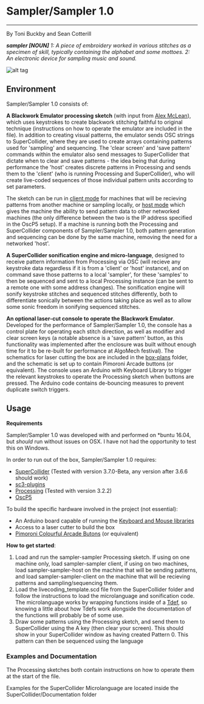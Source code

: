 # Sampler/Sampler 1.0
----------------

By Toni Buckby and Sean Cotterill

_**sampler [NOUN]**
1: A piece of embroidery worked in various stitches as a specimen of skill, typically containing the alphabet and some mottoes.
2: An electronic device for sampling music and sound._

![alt tag](images/demo.gif)

## Environment

Sampler/Sampler 1.0 consists of:

**A Blackwork Emulator processing sketch** (with input from [Alex McLean](https://github.com/yaxu/)), which uses keystrokes to create blackwork stitching faithful to original technique (instructions on how to operate the emulator are included in the file). In addition to creating visual patterns, the emulator sends OSC strings to SuperCollider, where they are used to create arrays containing patterns used for 'sampling' and sequencing. The 'clear screen' and 'save pattern' commands within the emulator also send messages to SuperCollider that dictate when to clear and save patterns - the idea being that during performance the 'host' creates discrete patterns in Processing and sends them to the 'client' (who is running Processing and SuperCollider), who will create live-coded sequences of those individual pattern units according to set parameters.

The sketch can be run in [client mode](sampler_sampler_client/sampler_sampler_client.pde) for machines that will be recieving patterns from another machine or sampling locally, or [host mode](sampler_sampler_host/sampler_sampler_host.pde) which gives the machine the ability to send pattern data to other networked machines (the only 
difference between the two is the IP address specified in the OscP5 setup). If a machine is running both the Processing and SuperCollider components of Sampler/Sampler 1.0, both pattern generation and sequencing can be done by the same machine, removing the need for a networked 'host'.

**A SuperCollider sonification engine and micro-language**, designed to receive pattern information from Processing via OSC (will recieve any keystroke data regardless if it is from a 'client' or 'host' instance), and on command save those patterns to a local 'sampler', for these 'samples' to then be sequenced and sent to a local Processing instance (can be sent to a remote one with some address changes). The sonification engine will sonify keystroke stitches and sequenced stitches differently, both to differentiate sonically between the actions taking place as well as to allow some sonic freedom in sonifying sequenced stitches.

**An optional laser-cut console to operate the Blackwork Emulator**. Developed for the performance of Sampler/Sampler 1.0, the console has a control plate for operating each stitch direction, as well as modifier and clear screen keys (a notable absence is a 'save pattern' button, as this functionality was implemented after the enclosure was built without enough time for it to be re-built for performance at AlgoMech festival). The schematics for laser cutting the box are included in the [box-plans](box-plans) folder, and the schematic is set up to contain Pimoroni Arcade buttons (or equivalent). The console uses an Arduino with Keyboard Library to trigger the relevant keystrokes to operate the Processing sketch when buttons are pressed. The Arduino code contains de-bouncing measures to prevent duplicate switch triggers.


## Usage

**Requirements**

Sampler/Sampler 1.0 was developed with and performed on \*buntu 16.04, but _should_ run without issues on OSX. I have not had the opportunity to test this on Windows.

In order to run out of the box, Sampler/Sampler 1.0 requires:
* [SuperCollider](https://github.com/supercollider/supercollider) (Tested with version 3.7.0-Beta, any version after 3.6.6 should work)
* [sc3-plugins](https://github.com/supercollider/sc3-plugins)
* [Processing](https://processing.org) (Tested with version 3.2.2)
* [OscP5](http://www.sojamo.de/libraries/oscP5/)

To build the specific hardware involved in the project (not essential):
* An Arduino board capable of running the [Keyboard and Mouse libraries](https://www.arduino.cc/en/Reference/MouseKeyboard)
* Access to a laser cutter to build the box
* [Pimoroni Colourful Arcade Butons](https://shop.pimoroni.com/products/colourful-arcade-buttons) (or equivalent)


**How to get started**:

1. Load and run the sampler-sampler Processing sketch. If using on one machine only, load sampler-sampler client, if using on two machines, load sampler-sampler-host on the machine that will be sending patterns, and load sampler-sampler-client on the machine that will be recieving patterns and sampling/sequencing them.
2. Load the livecoding_template.scd file from the SuperCollider folder and follow the instructions to load the microlanguage and sonification code. The microlanguage works by wrapping functions inside of a [Tdef](http://doc.sccode.org/Classes/Tdef.html), so knowing a little about how Tdefs work alongside the documentation of the functions will probably be of some use.
3. Draw some patterns using the Processing sketch, and send them to SuperCollider using the A key (then clear your screen). This should show in your SuperCollider window as having created Pattern 0. This pattern can then be sequenced using the language

### Examples and Documentation

The Processing sketches both contain instructions on how to operate them at the start of the file.

Examples for the SuperCollider Microlanguage are located inside the SuperCollider/Documentation folder
